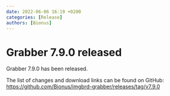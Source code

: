```yaml
---
date: 2022-06-06 16:19 +0200
categories: [Release]
authors: [Bionus]
---
```



# Grabber 7.9.0 released

Grabber 7.9.0 has been released.

The list of changes and download links can be found on GitHub:  
<https://github.com/Bionus/imgbrd-grabber/releases/tag/v7.9.0>